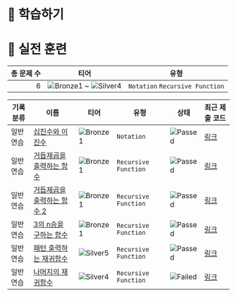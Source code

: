 # 📖 학습하기

# 🥇 실전 훈련
|총 문제 수|티어|유형|
|---:|---|---|
|6|![Bronze1][b1] ~ ![Silver4][s4]|`Notation` `Recursive Function`|

|기록분류|이름|티어|유형|상태|최근 제출 코드|
|---|---|---|---|---|---|
|일반 연습|[십진수와 이진수](https://www.codetree.ai/training-field/search/problems/decimal-and-binary-number)|![Bronze1][b1]|`Notation`|![Passed][passed]|[링크](https://github.com/pandora2948/codetree-TILs/blob/main/240620/%EC%8B%AD%EC%A7%84%EC%88%98%EC%99%80%20%EC%9D%B4%EC%A7%84%EC%88%98/decimal-and-binary-number.java)|
|일반 연습|[거듭제곱을 출력하는 함수](https://www.codetree.ai/training-field/search/problems/function-that-outputs-power-of-two)|![Bronze1][b1]|`Recursive Function`|![Passed][passed]|[링크](https://github.com/pandora2948/codetree-TILs/blob/main/240620/%EA%B1%B0%EB%93%AD%EC%A0%9C%EA%B3%B1%EC%9D%84%20%EC%B6%9C%EB%A0%A5%ED%95%98%EB%8A%94%20%ED%95%A8%EC%88%98/function-that-outputs-power-of-two.java)|
|일반 연습|[거듭제곱을 출력하는 함수 2](https://www.codetree.ai/training-field/search/problems/function-that-outputs-power-of-two-2)|![Bronze1][b1]|`Recursive Function`|![Passed][passed]|[링크](https://github.com/pandora2948/codetree-TILs/blob/main/240620/%EA%B1%B0%EB%93%AD%EC%A0%9C%EA%B3%B1%EC%9D%84%20%EC%B6%9C%EB%A0%A5%ED%95%98%EB%8A%94%20%ED%95%A8%EC%88%98%202/function-that-outputs-power-of-two-2.java)|
|일반 연습|[3의 n승을 구하는 함수](https://www.codetree.ai/training-field/search/problems/function-to-obtain-nth-power-of-three)|![Bronze1][b1]|`Recursive Function`|![Passed][passed]|[링크](https://github.com/pandora2948/codetree-TILs/blob/main/240620/3%EC%9D%98%20n%EC%8A%B9%EC%9D%84%20%EA%B5%AC%ED%95%98%EB%8A%94%20%ED%95%A8%EC%88%98/function-to-obtain-nth-power-of-three.java)|
|일반 연습|[패턴 출력하는 재귀함수](https://www.codetree.ai/training-field/search/problems/recursive-function-that-outputs-pattern)|![Silver5][s5]|`Recursive Function`|![Passed][passed]|[링크](https://github.com/pandora2948/codetree-TILs/blob/main/240620/%ED%8C%A8%ED%84%B4%20%EC%B6%9C%EB%A0%A5%ED%95%98%EB%8A%94%20%EC%9E%AC%EA%B7%80%ED%95%A8%EC%88%98/recursive-function-that-outputs-pattern.java)|
|일반 연습|[나머지의 재귀함수](https://www.codetree.ai/training-field/search/problems/recursive-function-of-remainder)|![Silver4][s4]|`Recursive Function`|![Failed][failed]|[링크](https://github.com/pandora2948/codetree-TILs/blob/main/240620/%EB%82%98%EB%A8%B8%EC%A7%80%EC%9D%98%20%EC%9E%AC%EA%B7%80%ED%95%A8%EC%88%98/recursive-function-of-remainder.java)|










[b5]: https://img.shields.io/badge/Bronze_5-%235D3E31.svg
[b4]: https://img.shields.io/badge/Bronze_4-%235D3E31.svg
[b3]: https://img.shields.io/badge/Bronze_3-%235D3E31.svg
[b2]: https://img.shields.io/badge/Bronze_2-%235D3E31.svg
[b1]: https://img.shields.io/badge/Bronze_1-%235D3E31.svg
[s5]: https://img.shields.io/badge/Silver_5-%23394960.svg
[s4]: https://img.shields.io/badge/Silver_4-%23394960.svg
[s3]: https://img.shields.io/badge/Silver_3-%23394960.svg
[s2]: https://img.shields.io/badge/Silver_2-%23394960.svg
[s1]: https://img.shields.io/badge/Silver_1-%23394960.svg
[g5]: https://img.shields.io/badge/Gold_5-%23FFC433.svg
[g4]: https://img.shields.io/badge/Gold_4-%23FFC433.svg
[g3]: https://img.shields.io/badge/Gold_3-%23FFC433.svg
[g2]: https://img.shields.io/badge/Gold_2-%23FFC433.svg
[g1]: https://img.shields.io/badge/Gold_1-%23FFC433.svg
[p5]: https://img.shields.io/badge/Platinum_5-%2376DDD8.svg
[p4]: https://img.shields.io/badge/Platinum_4-%2376DDD8.svg
[p3]: https://img.shields.io/badge/Platinum_3-%2376DDD8.svg
[p2]: https://img.shields.io/badge/Platinum_2-%2376DDD8.svg
[p1]: https://img.shields.io/badge/Platinum_1-%2376DDD8.svg
[passed]: https://img.shields.io/badge/Passed-%23009D27.svg
[failed]: https://img.shields.io/badge/Failed-%23D24D57.svg
[easy]: https://img.shields.io/badge/쉬움-%235cb85c.svg?for-the-badge
[medium]: https://img.shields.io/badge/보통-%23FFC433.svg?for-the-badge
[hard]: https://img.shields.io/badge/어려움-%23D24D57.svg?for-the-badge